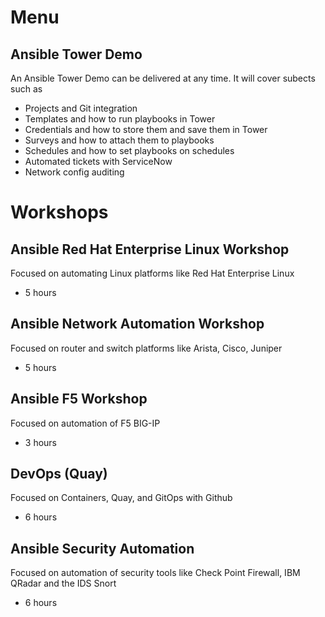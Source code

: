 # Menu

## Ansible Tower Demo

An Ansible Tower Demo can be delivered at any time. It will cover subects such as 
 - Projects and Git integration
 - Templates and how to run playbooks in Tower
 - Credentials and how to store them and save them in Tower
 - Surveys and how to attach them to playbooks
 - Schedules and how to set playbooks on schedules
 - Automated tickets with ServiceNow 
 - Network config auditing



# Workshops



## Ansible Red Hat Enterprise Linux Workshop 
Focused on automating Linux platforms like Red Hat Enterprise Linux
- 5 hours
  
## Ansible Network Automation Workshop 
Focused on router and switch platforms like Arista, Cisco, Juniper 
- 5 hours

## Ansible F5 Workshop 
Focused on automation of F5 BIG-IP
- 3 hours
  
## DevOps (Quay)
Focused on Containers, Quay, and GitOps with Github
- 6 hours
  
## Ansible Security Automation
Focused on automation of security tools like Check Point Firewall, IBM QRadar and the IDS Snort
- 6 hours


